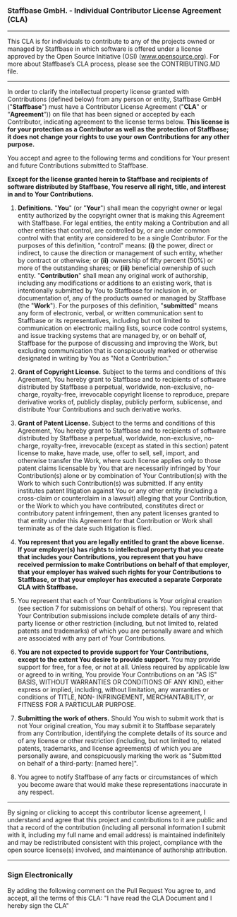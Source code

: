 ### Staffbase GmbH. - Individual Contributor License Agreement (CLA)

---

This CLA is for individuals to contribute to any of the projects owned or managed by Staffbase in which software is offered under a license approved by the Open Source Initiative (OSI) (www.opensource.org).
For more about Staffbase’s CLA process, please see the CONTRIBUTING.MD file.

---

In order to clarify the intellectual property license granted with Contributions (defined below) from any person or entity, Staffbase GmbH ("**Staffbase**") must have a Contributor License Agreement ("**CLA**" or “**Agreement**”)) on file that has been signed or accepted by each Contributor, indicating agreement to the license terms below. **This license is for your protection as a Contributor as well as the protection of Staffbase; it does not change your rights to use your own Contributions for any other purpose.**

You accept and agree to the following terms and conditions for Your present and future Contributions submitted to Staffbase. 

**Except for the license granted herein to Staffbase and recipients of software distributed by Staffbase, You reserve all right, title, and interest in and to Your Contributions.**

1. **Definitions.**
"**You**" (or "**Your**") shall mean the copyright owner or legal entity authorized by the copyright owner that is making this Agreement with Staffbase. For legal entities, the entity making a Contribution and all other entities that control, are controlled by, or are under common control with that entity are considered to be a single Contributor. For the purposes of this definition, "control" means: **(i)** the power, direct or indirect, to cause the direction or management of such entity, whether by contract or otherwise; or **(ii)** ownership of fifty percent (50%) or more of the outstanding shares; or **(iii)** beneficial ownership of such entity.
"**Contribution**" shall mean any original work of authorship, including any modifications or additions to an existing work, that is intentionally submitted by You to Staffbase for inclusion in, or documentation of, any of the products owned or managed by Staffbase (the "**Work**"). For the purposes of this definition, "**submitted**" means any form of electronic, verbal, or written communication sent to Staffbase or its representatives, including but not limited to communication on electronic mailing lists, source code control systems, and issue tracking systems that are managed by, or on behalf of, Staffbase for the purpose of discussing and improving the Work, but excluding communication that is conspicuously marked or otherwise designated in writing by You as "Not a Contribution."

2. **Grant of Copyright License.** Subject to the terms and conditions of this Agreement, You hereby grant to Staffbase and to recipients of software distributed by Staffbase a perpetual, worldwide, non-exclusive, no-charge, royalty-free, irrevocable copyright license to reproduce, prepare derivative works of, publicly display, publicly perform, sublicense, and distribute Your Contributions and such derivative works.

3. **Grant of Patent License.** Subject to the terms and conditions of this Agreement, You hereby grant to Staffbase and to recipients of software distributed by Staffbase a perpetual, worldwide, non-exclusive, no-charge, royalty-free, irrevocable (except as stated in this section) patent license to make, have made, use, offer to sell, sell, import, and otherwise transfer the Work, where such license applies only to those patent claims licensable by You that are necessarily infringed by Your Contribution(s) alone or by combination of Your Contribution(s) with the Work to which such Contribution(s) was submitted. If any entity institutes patent litigation against You or any other entity (including a cross-claim or counterclaim in a lawsuit) alleging that your Contribution, or the Work to which you have contributed, constitutes direct or contributory patent infringement, then any patent licenses granted to that entity under this Agreement for that Contribution or Work shall terminate as of the date such litigation is filed.

4. **You represent that you are legally entitled to grant the above license. If your employer(s) has rights to intellectual property that you create that includes your Contributions, you represent that you have received permission to make Contributions on behalf of that employer, that your employer has waived such rights for your Contributions to Staffbase, or that your employer has executed a separate Corporate CLA with Staffbase.**

5. You represent that each of Your Contributions is Your original creation (see section 7 for submissions on behalf of others). You represent that Your Contribution submissions include complete details of any third-party license or other restriction (including, but not limited to, related patents and trademarks) of which you are personally aware and which are associated with any part of Your Contributions.

6. **You are not expected to provide support for Your Contributions, except to the extent You desire to provide support.** You may provide support for free, for a fee, or not at all. Unless required by applicable law or agreed to in writing, You provide Your Contributions on an "AS IS" BASIS, WITHOUT WARRANTIES OR CONDITIONS OF ANY KIND, either express or implied, including, without limitation, any warranties or conditions of TITLE, NON- INFRINGEMENT, MERCHANTABILITY, or FITNESS FOR A PARTICULAR PURPOSE.

7. **Submitting the work of others.** Should You wish to submit work that is not Your original creation, You may submit it to Staffbase separately from any Contribution, identifying the complete details of its source and of any license or other restriction (including, but not limited to, related patents, trademarks, and license agreements) of which you are personally aware, and conspicuously marking the work as "Submitted on behalf of a third-party: [named here]".
 
8. You agree to notify Staffbase of any facts or circumstances of which you become aware that would make these representations inaccurate in any respect.

---

By signing or clicking to accept this contributor license agreement, I understand and agree that this project and contributions to it are public and that a record of the contribution (including all personal information I submit with it, including my full name and email address) is maintained indefinitely and may be redistributed consistent with this project, compliance with the open source license(s) involved, and maintenance of authorship attribution.

---

### Sign Electronically

By adding the following comment on the Pull Request You agree to, and accept, all the terms of this CLA: "I have read the CLA Document and I hereby sign the CLA"
